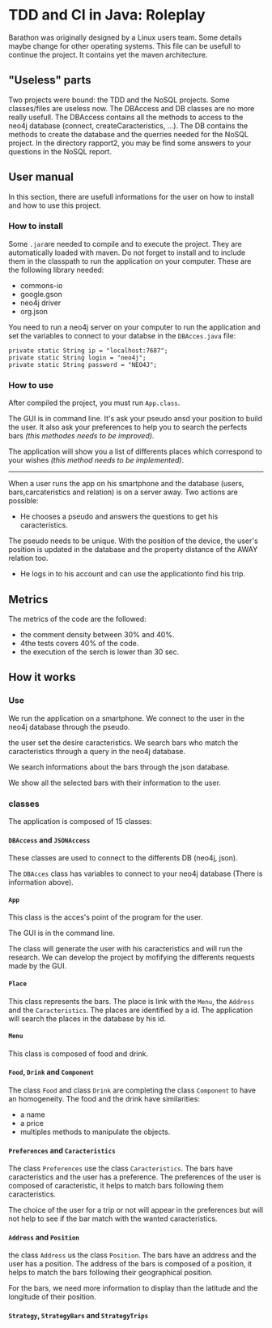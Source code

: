# TDD and CI in Java: Roleplay

Barathon was originally designed by a Linux users team. Some details maybe change for other operating systems. This file can be usefull to continue the project.
It contains yet the maven architecture.

## "Useless" parts
Two projects were bound: the TDD and the NoSQL projects. Some classes/files are useless now. The DBAccess and DB classes are no more really usefull. The DBAccess contains all the methods to access to the neo4j database (connect, createCaracteristics, ...). The DB contains the methods to create the database and the querries needed for the NoSQL project.
In the directory rapport2, you may be find some answers to your questions in the NoSQL report.

## User manual
In this section, there are usefull informations for the user on how to install and how to use this project.

### How to install
Some `.jar`are needed to compile and to execute the project. They are automatically loaded with maven. Do not forget to install and to include them in the classpath to run the application on your computer.
These are the following library needed:
* commons-io
* google.gson
* neo4j driver
* org.json

You need to run a neo4j server on your computer to run the application and set the variables to connect to your databse in the `DBAcces.java` file:
```
private static String ip = "localhost:7687";
private static String login = "neo4j";
private static String password = "NEO4J";
```

### How to use
After compiled the project, you must run `App.class`.

The GUI is in command line.
It's ask your pseudo ansd your position to build the user.
It also ask your preferences to help you to search the perfects bars *(this methodes needs to be improved)*.

The application will show you a list of differents places which correspond to your wishes *(this method needs to be implemented)*.

---

When a user runs the app on his smartphone and the database (users, bars,carcateristics and relation) is on a server away. Two actions are possible:
* He chooses a pseudo and answers the questions to get his caracteristics.

The pseudo needs to be unique. With the position of the device, the user's position is updated in the database and the property distance of the AWAY relation too.

* He logs in to his account and can use the applicationto find his trip.


## Metrics
The metrics of the code are the followed:
* the comment density between 30% and 40%.
* 4the tests covers 40% of the code.
* the execution of the serch is lower than 30 sec.

## How it works
### Use
We run the application on a smartphone. We connect to the user in the neo4j database through the pseudo.

the user set the desire caracteristics.
We search bars who match the caracteristics through a query in the neo4j database.

We search informations about the bars through the json database.

We show all the selected bars with their information to the user.

### classes
The application is composed of 15 classes:

#### `DBAccess` and `JSONAccess`
These classes are used to connect to the differents DB (neo4j, json).

The `DBAcces` class has variables to connect to your neo4j database (There is information above).

#### `App`
This class is the acces's point of the program for the user.

The GUI is in the command line.

The class will generate the user with his caracteristics and will run the research. We can develop the project by mofifying the differents requests made by the GUI.

#### `Place`
This class represents the bars. The place is link with the `Menu`, the `Address` and the `Caracteristics`. The places are identified by a id. The application will search the places in the database by his id.

#### `Menu`
This class is composed of food and drink.

#### `Food`, `Drink` and `Component`
The class `Food` and class `Drink` are completing the class `Component` to have an homogeneity. The food and the drink have similarities:
 * a name
 * a price
 * multiples methods to manipulate the objects.

#### `Preferences` and `Caracteristics`
The class `Preferences` use the class `Caracteristics`. The bars have caracteristics and the user has a preference. The preferences of the user is composed of caracteristic, it helps to match bars following them caracteristics.

The choice of the user for a trip or not will appear in the preferences but will not help to see if the bar match with the wanted caracteristics.

#### `Address` and `Position`
the class `Address` us the class `Position`. The bars have an address and the user has a position. The address of the bars is composed of a position, it helps to match the bars following their geographical position.

For the bars, we need more information to display than the latitude and the longitude of their position.

#### `Strategy`, `StrategyBars` and `StrategyTrips`
